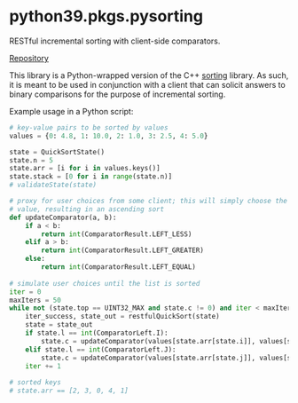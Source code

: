 # python39.pkgs.pysorting

RESTful incremental sorting with client-side comparators.

[Repository](https://github.com/goromal/pysorting)

This library is a Python-wrapped version of the C++ [sorting](../cpp/sorting.md) library. As such, it is meant to be used in conjunction with a client that can solicit answers to binary comparisons for the purpose of incremental sorting.

Example usage in a Python script:

```python
# key-value pairs to be sorted by values
values = {0: 4.8, 1: 10.0, 2: 1.0, 3: 2.5, 4: 5.0}

state = QuickSortState()
state.n = 5
state.arr = [i for i in values.keys()]
state.stack = [0 for i in range(state.n)]
# validateState(state)

# proxy for user choices from some client; this will simply choose the larger
# value, resulting in an ascending sort
def updateComparator(a, b):
    if a < b:
        return int(ComparatorResult.LEFT_LESS)
    elif a > b:
        return int(ComparatorResult.LEFT_GREATER)
    else:
        return int(ComparatorResult.LEFT_EQUAL)
    
# simulate user choices until the list is sorted
iter = 0
maxIters = 50
while not (state.top == UINT32_MAX and state.c != 0) and iter < maxIters:
    iter_success, state_out = restfulQuickSort(state)
    state = state_out
    if state.l == int(ComparatorLeft.I):
        state.c = updateComparator(values[state.arr[state.i]], values[state.arr[state.p]])
    elif state.l == int(ComparatorLeft.J):
        state.c = updateComparator(values[state.arr[state.j]], values[state.arr[state.p]])
    iter += 1
    
# sorted keys
# state.arr == [2, 3, 0, 4, 1]
```

